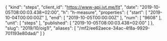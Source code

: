 {
  "kind": "steps",
  "client_id": "https://www-api.jvt.me/fit",
  "date": "2019-10-05T08:00:03.438+02:00",
  "h": "h-measure",
  "properties": {
    "start": [
      "2019-10-04T00:00:00Z"
    ],
    "end": [
      "2019-10-05T00:00:00Z"
    ],
    "num": [
      "9608"
    ],
    "unit": [
      "steps"
    ],
    "published": [
      "2019-10-05T08:00:03.438+02:00"
    ]
  },
  "slug": "2019/10/oig1l",
  "aliases": [
    "/mf2/ee62aece-34ac-4f8a-9929-701193e80dad/"
  ]
}
